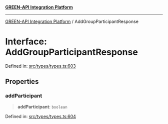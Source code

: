 [**GREEN-API Integration Platform**](../README.md)

***

[GREEN-API Integration Platform](../globals.md) / AddGroupParticipantResponse

# Interface: AddGroupParticipantResponse

Defined in: [src/types/types.ts:603](https://github.com/green-api/greenapi-integration/blob/20ab1c18eae4ff2cd48cede03d005dd7127abc0b/src/types/types.ts#L603)

## Properties

### addParticipant

> **addParticipant**: `boolean`

Defined in: [src/types/types.ts:604](https://github.com/green-api/greenapi-integration/blob/20ab1c18eae4ff2cd48cede03d005dd7127abc0b/src/types/types.ts#L604)
